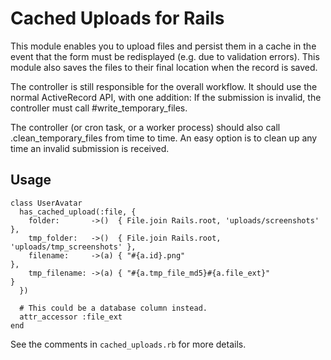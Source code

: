 # Cached Uploads for Rails

This module enables you to upload files and persist them in a cache in the event that
the form must be redisplayed (e.g. due to validation errors). This module also saves
the files to their final location when the record is saved.
 
The controller is still responsible for the overall workflow. It should use the normal
ActiveRecord API, with one addition: If the submission is invalid, the controller must
call #write_temporary_files.

The controller (or cron task, or a worker process) should also call
.clean_temporary_files from time to time. An easy option is to clean up any time an
invalid submission is received.

## Usage

    class UserAvatar      
      has_cached_upload(:file, {
        folder:       ->()  { File.join Rails.root, 'uploads/screenshots'     },
        tmp_folder:   ->()  { File.join Rails.root, 'uploads/tmp_screenshots' },
        filename:     ->(a) { "#{a.id}.png"                                   },
        tmp_filename: ->(a) { "#{a.tmp_file_md5}#{a.file_ext}"                }
      })
      
      # This could be a database column instead.
      attr_accessor :file_ext
    end

See the comments in `cached_uploads.rb` for more details.